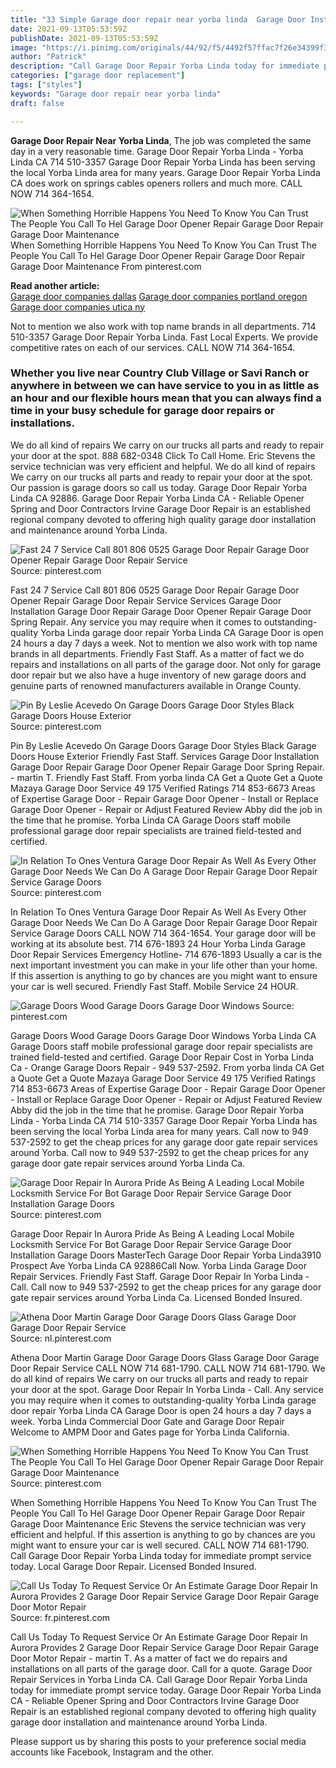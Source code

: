 ```yaml
---
title: "33 Simple Garage door repair near yorba linda  Garage Door Installation"
date: 2021-09-13T05:53:59Z
publishDate: 2021-09-13T05:53:59Z
image: "https://i.pinimg.com/originals/44/92/f5/4492f57ffac7f26e34399f375869a29c.png"
author: "Patrick"
description: "Call Garage Door Repair Yorba Linda today for immediate prompt service today. Call now to 949 537-2592 to get the cheap prices for any garage door gate repair services around Yorba Linda Ca. Garage door repair near yorba linda"
categories: ["garage door replacement"]
tags: ["styles"]
keywords: "Garage door repair near yorba linda"
draft: false

---
```

<!-- Head tag Code -->
**Garage Door Repair Near Yorba Linda**, The job was completed the same day in a very reasonable time. Garage Door Repair Yorba Linda - Yorba Linda CA 714 510-3357 Garage Door Repair Yorba Linda has been serving the local Yorba Linda area for many years. Garage Door Repair Yorba Linda CA does work on springs cables openers rollers and much more. CALL NOW 714 364-1654.

![When Something Horrible Happens You Need To Know You Can Trust The People You Call To Hel Garage Door Opener Repair Garage Door Repair Garage Door Maintenance](https://i.pinimg.com/originals/40/11/34/401134fab11f75acd1b58362367b7605.png "When Something Horrible Happens You Need To Know You Can Trust The People You Call To Hel Garage Door Opener Repair Garage Door Repair Garage Door Maintenance")
When Something Horrible Happens You Need To Know You Can Trust The People You Call To Hel Garage Door Opener Repair Garage Door Repair Garage Door Maintenance From pinterest.com

**Read another article:**  
[Garage door companies dallas](/garage-door-companies-dallas/)
[Garage door companies portland oregon](/garage-door-companies-portland-oregon/)
[Garage door companies utica ny](/garage-door-companies-utica-ny/)


Not to mention we also work with top name brands in all departments. 714 510-3357 Garage Door Repair Yorba Linda. Fast Local Experts. We provide competitive rates on each of our services. CALL NOW 714 364-1654.

### Whether you live near Country Club Village or Savi Ranch or anywhere in between we can have service to you in as little as an hour and our flexible hours mean that you can always find a time in your busy schedule for garage door repairs or installations.

We do all kind of repairs We carry on our trucks all parts and ready to repair your door at the spot. 888 682-0348 Click To Call Home. Eric Stevens the service technician was very efficient and helpful. We do all kind of repairs We carry on our trucks all parts and ready to repair your door at the spot. Our passion is garage doors so call us today. Garage Door Repair Yorba Linda CA 92886. Garage Door Repair Yorba Linda CA - Reliable Opener Spring and Door Contractors Irvine Garage Door Repair is an established regional company devoted to offering high quality garage door installation and maintenance around Yorba Linda.


![Fast 24 7 Service Call 801 806 0525 Garage Door Repair Garage Door Opener Repair Garage Door Repair Service](https://i.pinimg.com/474x/ce/39/02/ce3902eaa80ffc344e5b3fc76a4bd128--garage-door-opener-repair-extension-springs.jpg "Fast 24 7 Service Call 801 806 0525 Garage Door Repair Garage Door Opener Repair Garage Door Repair Service")
Source: pinterest.com

Fast 24 7 Service Call 801 806 0525 Garage Door Repair Garage Door Opener Repair Garage Door Repair Service Services Garage Door Installation Garage Door Repair Garage Door Opener Repair Garage Door Spring Repair. Any service you may require when it comes to outstanding-quality Yorba Linda garage door repair Yorba Linda CA Garage Door is open 24 hours a day 7 days a week. Not to mention we also work with top name brands in all departments. Friendly Fast Staff. As a matter of fact we do repairs and installations on all parts of the garage door. Not only for garage door repair but we also have a huge inventory of new garage doors and genuine parts of renowned manufacturers available in Orange County.

![Pin By Leslie Acevedo On Garage Doors Garage Door Styles Black Garage Doors House Exterior](https://i.pinimg.com/originals/86/34/7b/86347b0ed264ece49ee7a4e82039c8e6.png "Pin By Leslie Acevedo On Garage Doors Garage Door Styles Black Garage Doors House Exterior")
Source: pinterest.com

Pin By Leslie Acevedo On Garage Doors Garage Door Styles Black Garage Doors House Exterior Friendly Fast Staff. Services Garage Door Installation Garage Door Repair Garage Door Opener Repair Garage Door Spring Repair. - martin T. Friendly Fast Staff. From yorba linda CA Get a Quote Get a Quote Mazaya Garage Door Service 49 175 Verified Ratings 714 853-6673 Areas of Expertise Garage Door - Repair Garage Door Opener - Install or Replace Garage Door Opener - Repair or Adjust Featured Review Abby did the job in the time that he promise. Yorba Linda CA Garage Doors staff mobile professional garage door repair specialists are trained field-tested and certified.

![In Relation To Ones Ventura Garage Door Repair As Well As Every Other Garage Door Needs We Can Do A Garage Door Repair Garage Door Repair Service Garage Doors](https://i.pinimg.com/originals/bc/70/99/bc709969fc300dcb1a6263e7e42b4a80.jpg "In Relation To Ones Ventura Garage Door Repair As Well As Every Other Garage Door Needs We Can Do A Garage Door Repair Garage Door Repair Service Garage Doors")
Source: pinterest.com

In Relation To Ones Ventura Garage Door Repair As Well As Every Other Garage Door Needs We Can Do A Garage Door Repair Garage Door Repair Service Garage Doors CALL NOW 714 364-1654. Your garage door will be working at its absolute best. 714 676-1893 24 Hour Yorba Linda Garage Door Repair Services Emergency Hotline- 714 676-1893 Usually a car is the next important investment you can make in your life other than your home. If this assertion is anything to go by chances are you might want to ensure your car is well secured. Friendly Fast Staff. Mobile Service 24 HOUR.

![Garage Doors Wood Garage Doors Garage Door Windows](https://veterangaragedoor.com/wp-content/uploads/2015/09/Photo-2-%E2%80%93-Insulated-garage-door.jpg "Garage Doors Wood Garage Doors Garage Door Windows")
Source: pinterest.com

Garage Doors Wood Garage Doors Garage Door Windows Yorba Linda CA Garage Doors staff mobile professional garage door repair specialists are trained field-tested and certified. Garage Door Repair Cost in Yorba Linda Ca - Orange Garage Doors Repair - 949 537-2592. From yorba linda CA Get a Quote Get a Quote Mazaya Garage Door Service 49 175 Verified Ratings 714 853-6673 Areas of Expertise Garage Door - Repair Garage Door Opener - Install or Replace Garage Door Opener - Repair or Adjust Featured Review Abby did the job in the time that he promise. Garage Door Repair Yorba Linda - Yorba Linda CA 714 510-3357 Garage Door Repair Yorba Linda has been serving the local Yorba Linda area for many years. Call now to 949 537-2592 to get the cheap prices for any garage door gate repair services around Yorba. Call now to 949 537-2592 to get the cheap prices for any garage door gate repair services around Yorba Linda Ca.

![Garage Door Repair In Aurora Pride As Being A Leading Local Mobile Locksmith Service For Bot Garage Door Repair Service Garage Door Installation Garage Doors](https://i.pinimg.com/236x/3d/05/c6/3d05c6fc09ff724682773132fdd93a07--overhead-garage-door-garage-doors.jpg?nii=t "Garage Door Repair In Aurora Pride As Being A Leading Local Mobile Locksmith Service For Bot Garage Door Repair Service Garage Door Installation Garage Doors")
Source: pinterest.com

Garage Door Repair In Aurora Pride As Being A Leading Local Mobile Locksmith Service For Bot Garage Door Repair Service Garage Door Installation Garage Doors MasterTech Garage Door Repair Yorba Linda3910 Prospect Ave Yorba Linda CA 92886Call Now. Yorba Linda Garage Door Repair Services. Friendly Fast Staff. Garage Door Repair In Yorba Linda - Call. Call now to 949 537-2592 to get the cheap prices for any garage door gate repair services around Yorba Linda Ca. Licensed Bonded Insured.

![Athena Door Martin Garage Door Garage Doors Glass Garage Door Garage Door Repair Service](https://i.pinimg.com/originals/33/93/37/3393372ed45458ec6c5b2d54f2aa3e7b.jpg "Athena Door Martin Garage Door Garage Doors Glass Garage Door Garage Door Repair Service")
Source: nl.pinterest.com

Athena Door Martin Garage Door Garage Doors Glass Garage Door Garage Door Repair Service CALL NOW 714 681-1790. CALL NOW 714 681-1790. We do all kind of repairs We carry on our trucks all parts and ready to repair your door at the spot. Garage Door Repair In Yorba Linda - Call. Any service you may require when it comes to outstanding-quality Yorba Linda garage door repair Yorba Linda CA Garage Door is open 24 hours a day 7 days a week. Yorba Linda Commercial Door Gate and Garage Door Repair Welcome to AMPM Door and Gates page for Yorba Linda California.

![When Something Horrible Happens You Need To Know You Can Trust The People You Call To Hel Garage Door Opener Repair Garage Door Repair Garage Door Maintenance](https://i.pinimg.com/originals/40/11/34/401134fab11f75acd1b58362367b7605.png "When Something Horrible Happens You Need To Know You Can Trust The People You Call To Hel Garage Door Opener Repair Garage Door Repair Garage Door Maintenance")
Source: pinterest.com

When Something Horrible Happens You Need To Know You Can Trust The People You Call To Hel Garage Door Opener Repair Garage Door Repair Garage Door Maintenance Eric Stevens the service technician was very efficient and helpful. If this assertion is anything to go by chances are you might want to ensure your car is well secured. CALL NOW 714 681-1790. Call Garage Door Repair Yorba Linda today for immediate prompt service today. Local Garage Door Repair. Licensed Bonded Insured.

![Call Us Today To Request Service Or An Estimate Garage Door Repair In Aurora Provides 2 Garage Door Repair Service Garage Door Repair Garage Door Motor Repair](https://i.pinimg.com/originals/44/92/f5/4492f57ffac7f26e34399f375869a29c.png "Call Us Today To Request Service Or An Estimate Garage Door Repair In Aurora Provides 2 Garage Door Repair Service Garage Door Repair Garage Door Motor Repair")
Source: fr.pinterest.com

Call Us Today To Request Service Or An Estimate Garage Door Repair In Aurora Provides 2 Garage Door Repair Service Garage Door Repair Garage Door Motor Repair - martin T. As a matter of fact we do repairs and installations on all parts of the garage door. Call for a quote. Garage Door Repair Services in Yorba Linda CA. Call Garage Door Repair Yorba Linda today for immediate prompt service today. Garage Door Repair Yorba Linda CA - Reliable Opener Spring and Door Contractors Irvine Garage Door Repair is an established regional company devoted to offering high quality garage door installation and maintenance around Yorba Linda.

Please support us by sharing this posts to your preference social media accounts like Facebook, Instagram and the other.

